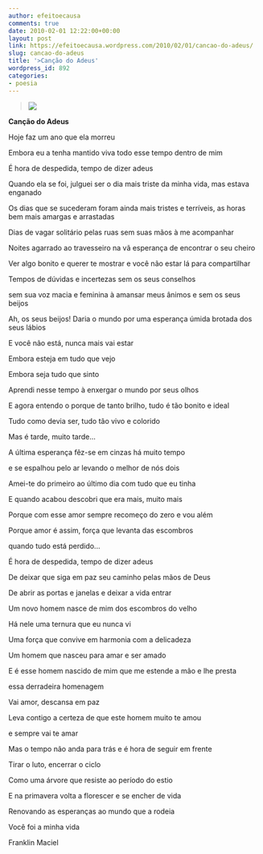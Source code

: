 ```yaml
---
author: efeitoecausa
comments: true
date: 2010-02-01 12:22:00+00:00
layout: post
link: https://efeitoecausa.wordpress.com/2010/02/01/cancao-do-adeus/
slug: cancao-do-adeus
title: '>Canção do Adeus'
wordpress_id: 892
categories:
- poesia
---
```


>[![](http://schlange.files.wordpress.com/2007/09/adeus.jpg)](http://schlange.files.wordpress.com/2007/09/adeus.jpg)
  
	 	 

**Canção do Adeus**


  


Hoje faz um ano que ela morreu

Embora eu a tenha mantido viva todo esse tempo dentro de mim

É hora de despedida, tempo de dizer adeus


  


Quando ela se foi, julguei ser o dia mais triste da minha vida, mas estava enganado

Os dias que se sucederam foram ainda mais tristes e terríveis, as horas bem mais amargas e arrastadas


  


Dias de vagar solitário pelas ruas sem suas mãos à me acompanhar

Noites agarrado ao travesseiro na vã esperança de encontrar o seu cheiro

Ver algo bonito e querer te mostrar e você não estar lá para compartilhar

Tempos de dúvidas e incertezas sem os seus conselhos

sem sua voz macia e feminina à amansar meus ânimos e sem os seus beijos

Ah, os seus beijos! Daria o mundo por uma esperança úmida brotada dos seus lábios


  


E você não está, nunca mais vai estar

Embora esteja em tudo que vejo

Embora seja tudo que sinto


  


Aprendi nesse tempo à enxergar o mundo por seus olhos

E agora entendo o porque de tanto brilho, tudo é tão bonito e ideal

Tudo como devia ser, tudo tão vivo e colorido

Mas é tarde, muito tarde...

A última esperança fêz-se em cinzas há muito tempo

e se espalhou pelo ar levando o melhor de nós dois


  


Amei-te do primeiro ao último dia com tudo que eu tinha

E quando acabou descobri que era mais, muito mais

Porque com esse amor sempre recomeço do zero e vou além

Porque amor é assim, força que levanta das escombros

quando tudo está perdido...


  


É hora de despedida, tempo de dizer adeus

De deixar que siga em paz seu caminho pelas mãos de Deus

De abrir as portas e janelas e deixar a vida entrar

Um novo homem nasce de mim dos escombros do velho

Há nele uma ternura que eu nunca vi

Uma força que convive em harmonia com a delicadeza

Um homem que nasceu para amar e ser amado

E é esse homem nascido de mim que me estende a mão e lhe presta

essa derradeira homenagem


  


Vai amor, descansa em paz

Leva contigo a certeza de que este homem muito te amou

e sempre vai te amar

Mas o tempo não anda para trás e é hora de seguir em frente

Tirar o luto, encerrar o ciclo

Como uma árvore que resiste ao período do estio

E na primavera volta a florescer e se encher de vida

Renovando as esperanças ao mundo que a rodeia


  


Você foi a minha vida


  


Franklin Maciel


  



  



  



  



  



  

